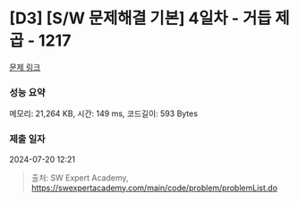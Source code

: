 # [D3] [S/W 문제해결 기본] 4일차 - 거듭 제곱 - 1217 

[문제 링크](https://swexpertacademy.com/main/code/problem/problemDetail.do?contestProbId=AV14dUIaAAUCFAYD) 

### 성능 요약

메모리: 21,264 KB, 시간: 149 ms, 코드길이: 593 Bytes

### 제출 일자

2024-07-20 12:21



> 출처: SW Expert Academy, https://swexpertacademy.com/main/code/problem/problemList.do